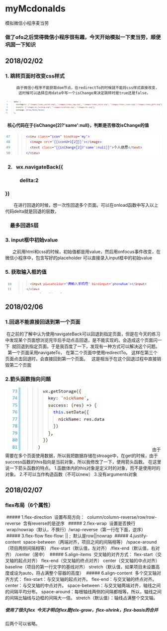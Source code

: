 # myMcdonalds
模拟微信小程序麦当劳
### 做了ofo之后觉得微信小程序很有趣，今天开始模拟一下麦当劳，顺便巩固一下知识
## 2018/02/02
###   1. 跳转页面时改变css样式
         由于微信小程序不能获取dom节点，在redirectTo的时候就不能将css样式直接改变，
          这时候可以选择应用data中写一个isChange来决定跳转时是true还是false，
![Code](/screenPics/changeCss.jpg)
####   核心代码在于{isChange[2]?'same':null}，判断是否修改isChange的值
![changeCss2](/screenPics/changeCss2.jpg)

###    2.    wx.navigateBack({
###              dellta:2
###          })
        
        在进行回退的时候，想一次性回退多个页面。可以在onload函数中写入以上代码delta就是回退的层数，
###     最多回退5层

###    3. input框中初始value
       之前用html和css的时候，初始值都是用value，然后用onfocus事件改变，在微信小程序中，包含写好的placeholder 可以直接录入input框中的初始value
###    5. 获取输入框的值
![getInput](/screenPics/getInput.jpg)
## 2018/02/06

### 1.回退不能直接回退到第一个页面       
  在之前的了解中认为使用navigateBack可以回退到指定页面，但是在今天的练习中发现某个页面想浏览完毕后手动点击回退，是不能实现的。会造成这个页面闪一下
  就回退到指定页面。于是我百度了一下，发现有一种方式可以解决这个问题。
   第一个页面采用navigateTo，
   在第二个页面中使用redirectTo。
   这样在第三个页面点击回退时，会直接回到第一个页面。
   这是相当于在这个回退过程中直接销毁第二个页面
### 2.箭头函数指向问题
![getInput](/screenPics/arrowFnc.jpg)
由于需要在多个页面使用数据，所以我把数据存储在stroage中，在get的时候，由于success函数的this指向是当前对象，所以我修改了一下，使用箭头函数。
在这里说一下箭头函数的特点。
1.函数体内的this对象是定义时的对象，而不是使用时的对象。
2.不可以当作构造函数（不可以new）
3.没有arguments对象

## 2018/02/07
### flex布局（6个属性）
  ##### 1.flex-direction
  设置布局方向：
  column/column-reverse/row/row-reverse
  含有reverse的是逆序
  ##### 2.flex-wrap
  设置是否换行
  wrap/nowrap（默认，不换行）/wrap-reverse（第一行在下面，逆序）
  ##### 3.flex-flow
  flex-flow: <flex-direction> || <flex-wrap>;
  默认是row||nowrap
  ##### 4.justify-content
  space-between（两端对齐，项目之间的间隔相等）
  /space-around（项目两侧间隔相等）
  /flex-start（默认值，左对齐）
  /flex-end（默认值，右对齐）
  /center（居中）
  ##### 5.align-items
  交叉轴的对齐方式：
  flex-start（交叉轴的起点对齐）
  flex-end（交叉轴的终点对齐）
  center（交叉轴的中点对齐）
  baseline（项目的第一行文字的基线对齐）
  stretch（默认值，如果项目未设置高度或设为auto，将占满整个容器的高度）
  ##### 6.align-content
  多个交叉轴对齐方式：
  flex-start：与交叉轴的起点对齐。
  flex-end：与交叉轴的终点对齐。
  center：与交叉轴的中点对齐。
  space-between：与交叉轴两端对齐，轴线之间的间隔平均分布。
  space-around：每根轴线两侧的间隔都相等。所以，轴线之间的间隔比轴线与边框的间隔大一倍。
  stretch（默认值）：轴线占满整个交叉轴。
##### 使用了很久flex  今天才明白flex是felx-grow，flex-shrink，flex-basis的合并
后两个可以省略。
